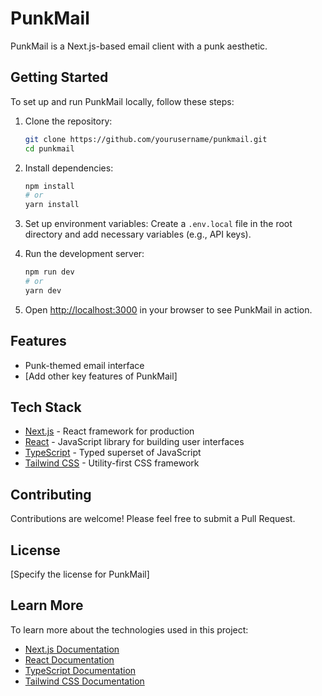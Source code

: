 # PunkMail

PunkMail is a Next.js-based email client with a punk aesthetic.

## Getting Started

To set up and run PunkMail locally, follow these steps:

1. Clone the repository:
   ```bash
   git clone https://github.com/yourusername/punkmail.git
   cd punkmail
   ```

2. Install dependencies:
   ```bash
   npm install
   # or
   yarn install
   ```

3. Set up environment variables:
   Create a `.env.local` file in the root directory and add necessary variables (e.g., API keys).

4. Run the development server:
   ```bash
   npm run dev
   # or
   yarn dev
   ```

5. Open [http://localhost:3000](http://localhost:3000) in your browser to see PunkMail in action.

## Features

- Punk-themed email interface
- [Add other key features of PunkMail]

## Tech Stack

- [Next.js](https://nextjs.org/) - React framework for production
- [React](https://reactjs.org/) - JavaScript library for building user interfaces
- [TypeScript](https://www.typescriptlang.org/) - Typed superset of JavaScript
- [Tailwind CSS](https://tailwindcss.com/) - Utility-first CSS framework

## Contributing

Contributions are welcome! Please feel free to submit a Pull Request.

## License

[Specify the license for PunkMail]

## Learn More

To learn more about the technologies used in this project:

- [Next.js Documentation](https://nextjs.org/docs)
- [React Documentation](https://reactjs.org/docs/getting-started.html)
- [TypeScript Documentation](https://www.typescriptlang.org/docs/)
- [Tailwind CSS Documentation](https://tailwindcss.com/docs)
